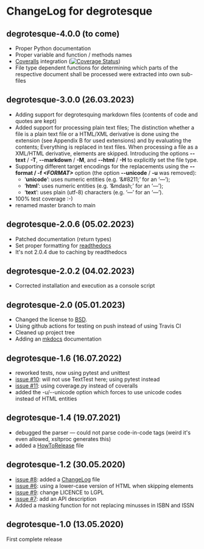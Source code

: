 ChangeLog for degrotesque
=========================

degrotesque-4.0.0 (to come)
---------------------------

* Proper Python documentation
* Proper variable and function / methods names
* [Coveralls](https://coveralls.io/) integration ([![Coverage Status](https://coveralls.io/repos/github/dkrajzew/degrotesque/badge.svg?branch=main)](https://coveralls.io/github/dkrajzew/degrotesque?branch=main))
* File type dependent functions for determining which parts of the respective document shall be processed were extracted into own sub-files


degrotesque-3.0.0 (26.03.2023)
------------------------------

* Adding support for degrotesquing markdown files (contents of code and quotes are kept)
* Added support for processing plain text files; The distinction whether a file is a plain text file or a HTML/XML derivative is done using the extension (see Appendix B for used extensions) and by evaluating the contents; Everything is replaced in text files. When processing a file as a XML/HTML derivative, elements are skipped. Introducing the options __--text__ / __-T__, __--markdown__ / __-M__, and __--html__ / __-H__ to explicitly set the file type.
* Supporting different target encodings for the replacements using the __--format / -f _&lt;FORMAT&gt;___ option (the option __--unicode__ / __-u__ was removed):
    * &#8216;__unicode__&#8217;: uses numeric entities (e.g. &#8216;&amp;#8211;&#8217; for an &#8216;&mdash;&#8217;);
    * &#8216;__html__&#8217;: uses numeric entities (e.g. &#8216;&amp;mdash;&#8217; for an &#8216;&mdash;&#8217;);
    * &#8216;__text__&#8217;: uses plain (utf-8) characters (e.g. &#8216;—&#8217; for an &#8216;&mdash;&#8217;).
* 100% test coverage :-)
* renamed master branch to main


degrotesque-2.0.6 (05.02.2023)
------------------------------

* Patched documentation (return types)
* Set proper formatting for [readthedocs](https://degrotesque.readthedocs.io/en/2.0.6/)
* It&apos;s not 2.0.4 due to caching by readthedocs


degrotesque-2.0.2 (04.02.2023)
------------------------------

* Corrected installation and execution as a console script


degrotesque-2.0 (05.01.2023)
----------------------------

* Changed the license to [BSD](license.md).
* Using github actions for testing on push instead of using Travis CI
* Cleaned up project tree
* Adding an [mkdocs](https://www.mkdocs.org/) documentation


degrotesque-1.6 (16.07.2022)
----------------------------
* reworked tests, now using pytest and unittest
* [issue #10](https://github.com/dkrajzew/degrotesque/issues/10): will not use TextTest here; using pytest instead
* [issue #11](https://github.com/dkrajzew/degrotesque/issues/11): using coverage.py instead of coveralls
* added the -u/--unicode option which forces to use unicode codes instead of HTML entities


degrotesque-1.4 (19.07.2021)
----------------------------
* debugged the parser &mdash; could not parse code-in-code tags (weird it&apos;s even allowed, xsltproc generates this)
* added a [HowToRelease](https://github.com/dkrajzew/degrotesque/blob/master/HowToRelease.md) file


degrotesque-1.2 (30.05.2020)
----------------------------
* [issue #8](https://github.com/dkrajzew/degrotesque/issues/8): added a [ChangeLog](https://github.com/dkrajzew/degrotesque/blob/master/CHANGES.md) file 
* [issue #6](https://github.com/dkrajzew/degrotesque/issues/6): using a lower-case version of HTML when skipping elements
* [issue #9](https://github.com/dkrajzew/degrotesque/issues/9): change LICENCE to LGPL
* [issue #7](https://github.com/dkrajzew/degrotesque/issues/7): add an API description
* Added a masking function for not replacing minusses in ISBN and ISSN


degrotesque-1.0 (13.05.2020)
----------------------------
First complete release



